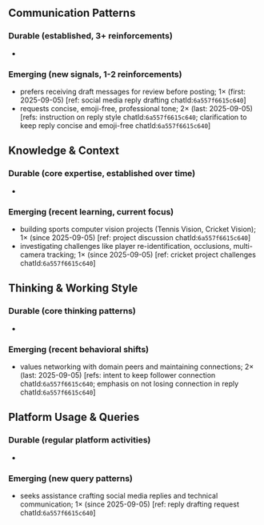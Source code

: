 ## Communication Patterns
### Durable (established, 3+ reinforcements)
-
### Emerging (new signals, 1-2 reinforcements)
- prefers receiving draft messages for review before posting; 1× (first: 2025-09-05) [ref: social media reply drafting chatId:`6a557f6615c640`]
- requests concise, emoji-free, professional tone; 2× (last: 2025-09-05) [refs: instruction on reply style chatId:`6a557f6615c640`; clarification to keep reply concise and emoji-free chatId:`6a557f6615c640`]

## Knowledge & Context
### Durable (core expertise, established over time)
-
### Emerging (recent learning, current focus)
- building sports computer vision projects (Tennis Vision, Cricket Vision); 1× (since 2025-09-05) [ref: project discussion chatId:`6a557f6615c640`]
- investigating challenges like player re-identification, occlusions, multi-camera tracking; 1× (since 2025-09-05) [ref: cricket project challenges chatId:`6a557f6615c640`]

## Thinking & Working Style
### Durable (core thinking patterns)
-
### Emerging (recent behavioral shifts)
- values networking with domain peers and maintaining connections; 2× (last: 2025-09-05) [refs: intent to keep follower connection chatId:`6a557f6615c640`; emphasis on not losing connection in reply chatId:`6a557f6615c640`]

## Platform Usage & Queries
### Durable (regular platform activities)
-
### Emerging (new query patterns)
- seeks assistance crafting social media replies and technical communication; 1× (since 2025-09-05) [ref: reply drafting request chatId:`6a557f6615c640`]